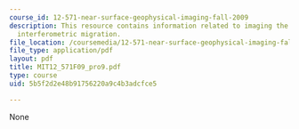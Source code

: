 ```yaml
---
course_id: 12-571-near-surface-geophysical-imaging-fall-2009
description: This resource contains information related to imaging the moho with refraction
  interferometric migration.
file_location: /coursemedia/12-571-near-surface-geophysical-imaging-fall-2009/5b5f2d2e48b91756220a9c4b3adcfce5_MIT12_571F09_pro9.pdf
file_type: application/pdf
layout: pdf
title: MIT12_571F09_pro9.pdf
type: course
uid: 5b5f2d2e48b91756220a9c4b3adcfce5

---
```

None